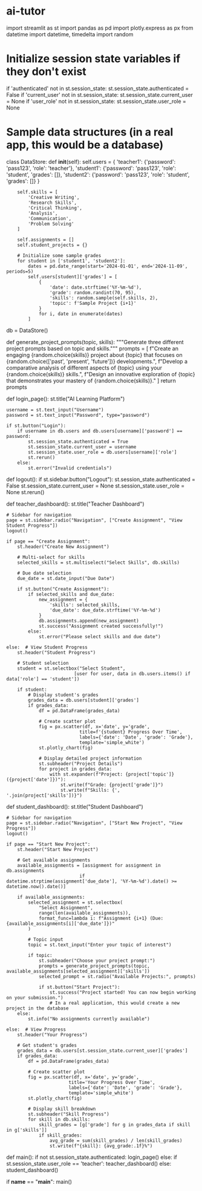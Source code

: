 # ai-tutor
import streamlit as st
import pandas as pd
import plotly.express as px
from datetime import datetime, timedelta
import random

# Initialize session state variables if they don't exist
if 'authenticated' not in st.session_state:
    st.session_state.authenticated = False
if 'current_user' not in st.session_state:
    st.session_state.current_user = None
if 'user_role' not in st.session_state:
    st.session_state.user_role = None

# Sample data structures (in a real app, this would be a database)
class DataStore:
    def __init__(self):
        self.users = {
            'teacher1': {'password': 'pass123', 'role': 'teacher'},
            'student1': {'password': 'pass123', 'role': 'student', 'grades': []},
            'student2': {'password': 'pass123', 'role': 'student', 'grades': []}
        }
        
        self.skills = [
            'Creative Writing',
            'Research Skills',
            'Critical Thinking',
            'Analysis',
            'Communication',
            'Problem Solving'
        ]
        
        self.assignments = []
        self.student_projects = {}
        
        # Initialize some sample grades
        for student in ['student1', 'student2']:
            dates = pd.date_range(start='2024-01-01', end='2024-11-09', periods=5)
            self.users[student]['grades'] = [
                {
                    'date': date.strftime('%Y-%m-%d'),
                    'grade': random.randint(70, 95),
                    'skills': random.sample(self.skills, 2),
                    'topic': f'Sample Project {i+1}'
                }
                for i, date in enumerate(dates)
            ]

db = DataStore()

def generate_project_prompts(topic, skills):
    """Generate three different project prompts based on topic and skills."""
    prompts = [
        f"Create an engaging {random.choice(skills)} project about {topic} that focuses on {random.choice(['past', 'present', 'future'])} developments.",
        f"Develop a comparative analysis of different aspects of {topic} using your {random.choice(skills)} skills.",
        f"Design an innovative exploration of {topic} that demonstrates your mastery of {random.choice(skills)}."
    ]
    return prompts

def login_page():
    st.title("AI Learning Platform")
    
    username = st.text_input("Username")
    password = st.text_input("Password", type="password")
    
    if st.button("Login"):
        if username in db.users and db.users[username]['password'] == password:
            st.session_state.authenticated = True
            st.session_state.current_user = username
            st.session_state.user_role = db.users[username]['role']
            st.rerun()
        else:
            st.error("Invalid credentials")

def logout():
    if st.sidebar.button("Logout"):
        st.session_state.authenticated = False
        st.session_state.current_user = None
        st.session_state.user_role = None
        st.rerun()

def teacher_dashboard():
    st.title("Teacher Dashboard")
    
    # Sidebar for navigation
    page = st.sidebar.radio("Navigation", ["Create Assignment", "View Student Progress"])
    logout()
    
    if page == "Create Assignment":
        st.header("Create New Assignment")
        
        # Multi-select for skills
        selected_skills = st.multiselect("Select Skills", db.skills)
        
        # Due date selection
        due_date = st.date_input("Due Date")
        
        if st.button("Create Assignment"):
            if selected_skills and due_date:
                new_assignment = {
                    'skills': selected_skills,
                    'due_date': due_date.strftime('%Y-%m-%d')
                }
                db.assignments.append(new_assignment)
                st.success("Assignment created successfully!")
            else:
                st.error("Please select skills and due date")
    
    else:  # View Student Progress
        st.header("Student Progress")
        
        # Student selection
        student = st.selectbox("Select Student", 
                             [user for user, data in db.users.items() if data['role'] == 'student'])
        
        if student:
            # Display student's grades
            grades_data = db.users[student]['grades']
            if grades_data:
                df = pd.DataFrame(grades_data)
                
                # Create scatter plot
                fig = px.scatter(df, x='date', y='grade',
                               title=f'{student} Progress Over Time',
                               labels={'date': 'Date', 'grade': 'Grade'},
                               template='simple_white')
                st.plotly_chart(fig)
                
                # Display detailed project information
                st.subheader("Project Details")
                for project in grades_data:
                    with st.expander(f"Project: {project['topic']} ({project['date']})"):
                        st.write(f"Grade: {project['grade']}")
                        st.write(f"Skills: {', '.join(project['skills'])}")

def student_dashboard():
    st.title("Student Dashboard")
    
    # Sidebar for navigation
    page = st.sidebar.radio("Navigation", ["Start New Project", "View Progress"])
    logout()
    
    if page == "Start New Project":
        st.header("Start New Project")
        
        # Get available assignments
        available_assignments = [assignment for assignment in db.assignments 
                               if datetime.strptime(assignment['due_date'], '%Y-%m-%d').date() >= datetime.now().date()]
        
        if available_assignments:
            selected_assignment = st.selectbox(
                "Select Assignment",
                range(len(available_assignments)),
                format_func=lambda i: f"Assignment {i+1} (Due: {available_assignments[i]['due_date']})"
            )
            
            # Topic input
            topic = st.text_input("Enter your topic of interest")
            
            if topic:
                st.subheader("Choose your project prompt:")
                prompts = generate_project_prompts(topic, available_assignments[selected_assignment]['skills'])
                selected_prompt = st.radio("Available Projects:", prompts)
                
                if st.button("Start Project"):
                    st.success("Project started! You can now begin working on your submission.")
                    # In a real application, this would create a new project in the database
        else:
            st.info("No assignments currently available")
    
    else:  # View Progress
        st.header("Your Progress")
        
        # Get student's grades
        grades_data = db.users[st.session_state.current_user]['grades']
        if grades_data:
            df = pd.DataFrame(grades_data)
            
            # Create scatter plot
            fig = px.scatter(df, x='date', y='grade',
                           title='Your Progress Over Time',
                           labels={'date': 'Date', 'grade': 'Grade'},
                           template='simple_white')
            st.plotly_chart(fig)
            
            # Display skill breakdown
            st.subheader("Skill Progress")
            for skill in db.skills:
                skill_grades = [g['grade'] for g in grades_data if skill in g['skills']]
                if skill_grades:
                    avg_grade = sum(skill_grades) / len(skill_grades)
                    st.write(f"{skill}: {avg_grade:.1f}%")

def main():
    if not st.session_state.authenticated:
        login_page()
    else:
        if st.session_state.user_role == 'teacher':
            teacher_dashboard()
        else:
            student_dashboard()

if __name__ == "__main__":
    main()
